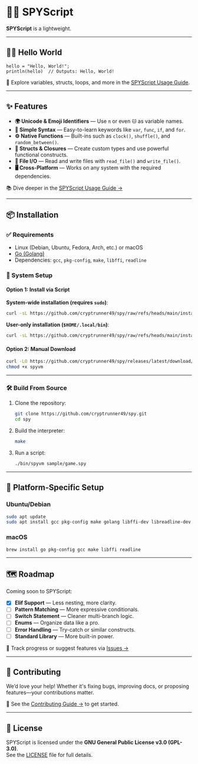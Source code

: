 # 🕵️‍♂️ SPYScript

**SPYScript** is a lightweight.

---

## 👩‍💻 Hello World

```spy
hello = "Hello, World!";
println(hello)  // Outputs: Hello, World!
```

📖 Explore variables, structs, loops, and more in the [SPYScript Usage Guide](SPYSCRIPT_USAGE.md).

---

## ✨ Features

- **🌍 Unicode & Emoji Identifiers** — Use `π` or even `🐱` as variable names.
- **🧠 Simple Syntax** — Easy-to-learn keywords like `var`, `func`, `if`, and `for`.
- **⚙️ Native Functions** — Built-ins such as `clock()`, `shuffle()`, and `random_between()`.
- **🧱 Structs & Closures** — Create custom types and use powerful functional constructs.
- **📁 File I/O** — Read and write files with `read_file()` and `write_file()`.
- **🖥 Cross-Platform** — Works on any system with the required dependencies.

📚 Dive deeper in the [SPYScript Usage Guide →](SPYSCRIPT_USAGE.md)

---

## 📦 Installation

### ✅ Requirements

- Linux (Debian, Ubuntu, Fedora, Arch, etc.) or macOS
- [Go (Golang)](https://golang.org)
- Dependencies: `gcc`, `pkg-config`, `make`, `libffi`, `readline`

### 🧰 System Setup

#### Option 1: Install via Script

**System-wide installation (requires `sudo`)**:

```bash
curl -sL https://github.com/cryptrunner49/spy/raw/refs/heads/main/install.sh | bash -s -- install --system
```

**User-only installation (`$HOME/.local/bin`)**:

```bash
curl -sL https://github.com/cryptrunner49/spy/raw/refs/heads/main/install.sh | bash -s -- install --user
```

#### Option 2: Manual Download

```bash
curl -LO https://github.com/cryptrunner49/spy/releases/latest/download/spyvm
chmod +x spyvm
```

---

### 🛠 Build From Source

1. Clone the repository:

   ```bash
   git clone https://github.com/cryptrunner49/spy.git
   cd spy
   ```

2. Build the interpreter:

   ```bash
   make
   ```

3. Run a script:

   ```bash
   ./bin/spyvm sample/game.spy
   ```

---

## 🧪 Platform-Specific Setup

### Ubuntu/Debian

```bash
sudo apt update
sudo apt install gcc pkg-config make golang libffi-dev libreadline-dev
```

### macOS

```bash
brew install go pkg-config gcc make libffi readline
```

---

## 🗺 Roadmap

Coming soon to SPYScript:

- [x] **Elif Support** — Less nesting, more clarity.
- [ ] **Pattern Matching** — More expressive conditionals.
- [ ] **Switch Statement** — Cleaner multi-branch logic.
- [ ] **Enums** — Organize data like a pro.
- [ ] **Error Handling** — Try-catch or similar constructs.
- [ ] **Standard Library** — More built-in power.

🎯 Track progress or suggest features via [Issues →](https://github.com/cryptrunner49/spy/issues)

---

## 🤝 Contributing

We’d love your help! Whether it's fixing bugs, improving docs, or proposing features—your contributions matter.

📘 See the [Contributing Guide →](CONTRIBUTING.md) to get started.

---

## 📄 License

SPYScript is licensed under the **GNU General Public License v3.0 (GPL-3.0)**.  
See the [LICENSE](LICENSE) file for full details.
